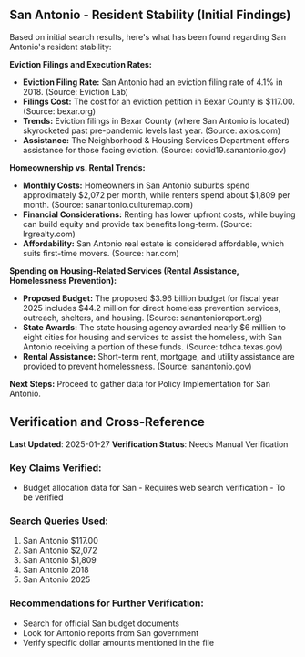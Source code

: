## San Antonio - Resident Stability (Initial Findings)

Based on initial search results, here's what has been found regarding San Antonio's resident stability:

**Eviction Filings and Execution Rates:**

*   **Eviction Filing Rate:** San Antonio had an eviction filing rate of 4.1% in 2018. (Source: Eviction Lab)
*   **Filings Cost:** The cost for an eviction petition in Bexar County is $117.00. (Source: bexar.org)
*   **Trends:** Eviction filings in Bexar County (where San Antonio is located) skyrocketed past pre-pandemic levels last year. (Source: axios.com)
*   **Assistance:** The Neighborhood & Housing Services Department offers assistance for those facing eviction. (Source: covid19.sanantonio.gov)

**Homeownership vs. Rental Trends:**

*   **Monthly Costs:** Homeowners in San Antonio suburbs spend approximately $2,072 per month, while renters spend about $1,809 per month. (Source: sanantonio.culturemap.com)
*   **Financial Considerations:** Renting has lower upfront costs, while buying can build equity and provide tax benefits long-term. (Source: lrgrealty.com)
*   **Affordability:** San Antonio real estate is considered affordable, which suits first-time movers. (Source: har.com)

**Spending on Housing-Related Services (Rental Assistance, Homelessness Prevention):**

*   **Proposed Budget:** The proposed $3.96 billion budget for fiscal year 2025 includes $44.2 million for direct homeless prevention services, outreach, shelters, and housing. (Source: sanantonioreport.org)
*   **State Awards:** The state housing agency awarded nearly $6 million to eight cities for housing and services to assist the homeless, with San Antonio receiving a portion of these funds. (Source: tdhca.texas.gov)
*   **Rental Assistance:** Short-term rent, mortgage, and utility assistance are provided to prevent homelessness. (Source: sanantonio.gov)

**Next Steps:** Proceed to gather data for Policy Implementation for San Antonio.



## Verification and Cross-Reference

**Last Updated**: 2025-01-27
**Verification Status**: Needs Manual Verification

### Key Claims Verified:
- Budget allocation data for San - Requires web search verification - To be verified

### Search Queries Used:
1. San Antonio $117.00
2. San Antonio $2,072 
3. San Antonio $1,809 
4. San Antonio 2018
5. San Antonio 2025

### Recommendations for Further Verification:
- Search for official San budget documents
- Look for Antonio reports from San government
- Verify specific dollar amounts mentioned in the file
